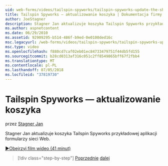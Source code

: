 ```yaml
---
uid: web-forms/videos/tailspin-spyworks/tailspin-spyworks-update-the-shopping-cart
title: Tailspin Spyworks — aktualizowanie koszyka | Dokumentacja firmy Microsoft
author: JoeStagner
description: Stagner Jan aktualizuje koszyka Tailspin Spyworks przykładowej aplikacji formularzy sieci Web.
ms.author: aspnetcontent
ms.date: 06/29/2010
ms.assetid: 92909295-b514-486f-b9ed-0e0100ded16c
msc.legacyurl: /web-forms/videos/tailspin-spyworks/tailspin-spyworks-update-the-shopping-cart
msc.type: video
ms.openlocfilehash: f880cd7caf02eb01ec84733479751f44db5fd155
ms.sourcegitcommit: b28cd0313af316c051c2ff8549865bff67f2fbb4
ms.translationtype: MT
ms.contentlocale: pl-PL
ms.lasthandoff: 07/05/2018
ms.locfileid: "37819730"
---
```

<a name="tailspin-spyworks---update-the-shopping-cart"></a>Tailspin Spyworks — aktualizowanie koszyka
====================
przez [Stagner Jan](https://github.com/JoeStagner)

Stagner Jan aktualizuje koszyka Tailspin Spyworks przykładowej aplikacji formularzy sieci Web.

[&#9654;Obejrzyj film wideo (41 minut)](https://channel9.msdn.com/Blogs/ASP-NET-Site-Videos/tailspin-spyworks-update-the-shopping-cart)

> [!div class="step-by-step"]
> [Poprzednie](tailspin-spyworks-display-shopping-cart.md)
> [dalej](tailspin-spyworks-migrate-the-shopping-cart.md)
